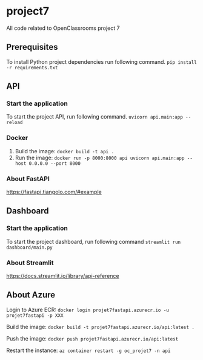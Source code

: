 # project7
All code related to OpenClassrooms project 7

## Prerequisites
To install Python project dependencies run following command.
`pip install -r requirements.txt` 

## API

### Start the application

To start the project API, run following command.
`uvicorn api.main:app --reload`

### Docker

1. Build the image: `docker build -t api .`
2. Run the image: `docker run -p 8000:8000 api uvicorn api.main:app --host 0.0.0.0 --port 8000`

### About FastAPI
https://fastapi.tiangolo.com/#example

## Dashboard

### Start the application

To start the project dashboard, run following command
`streamlit run dashboard/main.py`

### About Streamlit
https://docs.streamlit.io/library/api-reference


## About Azure

Login to Azure ECR: `docker login projet7fastapi.azurecr.io -u projet7fastapi -p XXX`

Build the image: `docker build -t projet7fastapi.azurecr.io/api:latest .`

Push the image: `docker push projet7fastapi.azurecr.io/api:latest`

Restart the instance: `az container restart -g oc_projet7 -n api`
